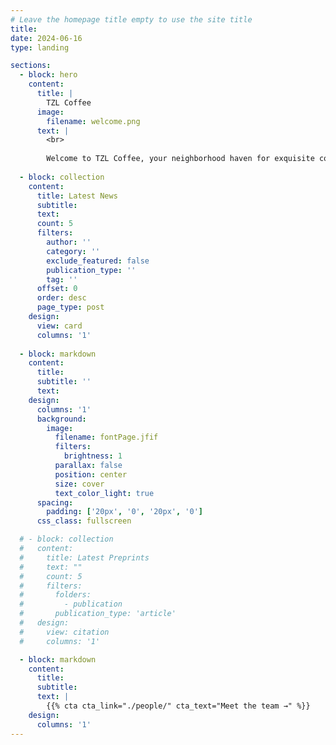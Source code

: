 ```yaml
---
# Leave the homepage title empty to use the site title
title:
date: 2024-06-16
type: landing

sections:
  - block: hero
    content:
      title: |
        TZL Coffee
      image:
        filename: welcome.png
      text: |
        <br>
        
        Welcome to TZL Coffee, your neighborhood haven for exquisite coffee and refreshing beverages, founded since 2024. At our café, we take pride in crafting the perfect cup of coffee, whether you prefer a bold Americano or a smooth and indulgent specialty latte. Our menu also features a delightful selection of floral teas and sparkling soft drinks, ensuring there's something for everyone.
  
  - block: collection
    content:
      title: Latest News
      subtitle:
      text:
      count: 5
      filters:
        author: ''
        category: ''
        exclude_featured: false
        publication_type: ''
        tag: ''
      offset: 0
      order: desc
      page_type: post
    design:
      view: card
      columns: '1'
  
  - block: markdown
    content:
      title:
      subtitle: ''
      text:
    design:
      columns: '1'
      background:
        image: 
          filename: fontPage.jfif
          filters:
            brightness: 1
          parallax: false
          position: center
          size: cover
          text_color_light: true
      spacing:
        padding: ['20px', '0', '20px', '0']
      css_class: fullscreen

  # - block: collection
  #   content:
  #     title: Latest Preprints
  #     text: ""
  #     count: 5
  #     filters:
  #       folders:
  #         - publication
  #       publication_type: 'article'
  #   design:
  #     view: citation
  #     columns: '1'

  - block: markdown
    content:
      title:
      subtitle:
      text: |
        {{% cta cta_link="./people/" cta_text="Meet the team →" %}}
    design:
      columns: '1'
---
```

